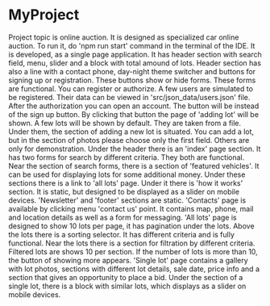 # MyProject
Project topic is online auction. 
It is designed as specialized car online auction.
To run it, do 'npm run start' command in the terminal of the IDE.
It is developed, as a single page application.
It has header section with search field, menu, slider and a block with total amound of lots.
Header section has also a line with a contact phone, day-night theme switcher and buttons for signing up or registration.
These buttons show or hide forms. These forms are functional. You can register or authorize. A few users are simulated to be registered. 
Their data can be viewed in 'src/json_data/users.json' file. After the authorization you can open an account. The button will be instead of the sign up button.
By clicking that button the page of 'adding lot' will be shown. A few lots will be shown by default. They are taken from a file.
Under them, the section of adding a new lot is situated. You can add a lot, but in the section of photos please choose only the first field. Others are only for demonstration.
Under the header there is an 'index' page section. It has two forms for search by different criteria. They both are functional.
Near the section of search forms, there is a section of 'featured vehicles'. It can be used for displaying lots for some additional money.
Under these sections there is a link to 'all lots' page. Under it there is 'how it works' section. It is static, but designed to be displayed as a slider on mobile devices.
'Newsletter' and 'footer' sections are static.
'Contacts' page is available by clicking menu 'contact us' point. It contains map, phone, mail and location details as well as a form for messaging.
'All lots' page is designed to show 10 lots per page, it has pagination under the lots. Above the lots there is a sorting selector. It has different criteria and is fully functional.
Near the lots there is a section for filtration by different criteria.
Filtered lots are shows 10 per section. If the number of lots is more than 10, the button of showing more appears.
'Single lot' page contains a gallery with lot photos, sections with different lot details, sale date, price info and a section that gives an opportunity to place a bid.
Under the section of a single lot, there is a block with similar lots, which displays as a slider on mobile devices.  
